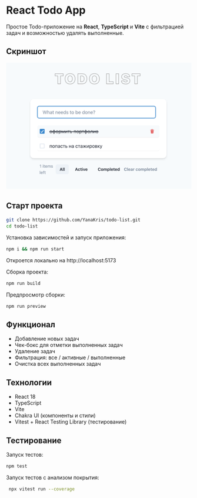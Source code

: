 # React Todo App

Простое Todo-приложение на **React**, **TypeScript** и **Vite** с фильтрацией задач и возможностью удалять выполненные.

## Скриншот
![Todo App Screenshot](./public/todo.png)

## Старт проекта

```bash
git clone https://github.com/YanaKris/todo-list.git
cd todo-list
```
Установка зависимостей и запуск приложения:

```bash
npm i && npm run start
```
Откроется локально на http://localhost:5173

Сборка проекта:
```bash
npm run build
```

Предпросмотр сборки:
```bash
npm run preview
```

## Функционал
- Добавление новых задач
- Чек-бокс для отметки выполненных задач
- Удаление задач
- Фильтрация: все / активные / выполненные
- Очистка всех выполненных задач

## Технологии
- React 18
- TypeScript
- Vite
- Chakra UI (компоненты и стили)
- Vitest + React Testing Library (тестирование)


## Тестирование
Запуск тестов:
```bash
npm test
```

Запуск тестов с анализом покрытия:
```bash
 npx vitest run --coverage
```